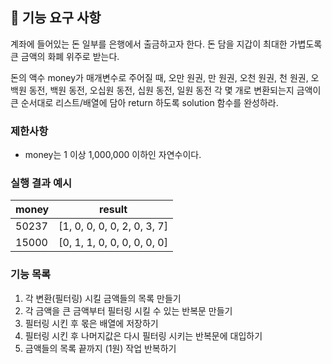 ## 🚀 기능 요구 사항

계좌에 들어있는 돈 일부를 은행에서 출금하고자 한다. 돈 담을 지갑이 최대한 가볍도록 큰 금액의 화폐 위주로 받는다.

돈의 액수 money가 매개변수로 주어질 때, 오만 원권, 만 원권, 오천 원권, 천 원권, 오백원 동전, 백원 동전, 오십원 동전, 십원 동전, 일원 동전 각 몇 개로 변환되는지 금액이 큰 순서대로 리스트/배열에 담아 return 하도록 solution 함수를 완성하라.

### 제한사항

- money는 1 이상 1,000,000 이하인 자연수이다.

### 실행 결과 예시

| money | result |
| --- | --- |
| 50237    | [1, 0, 0, 0, 0, 2, 0, 3, 7] |
| 15000    | [0, 1, 1, 0, 0, 0, 0, 0, 0] |

### 기능 목록
1. 각 변환(필터링) 시킬 금액들의 목록 만들기
2. 각 금액을 큰 금액부터 필터링 시킬 수 있는 반복문 만들기
3. 필터링 시킨 후 몫은 배열에 저장하기
4. 필터링 시킨 후 나머지값은 다시 필터링 시키는 반복문에 대입하기
5. 금액들의 목록 끝까지 (1원) 작업 반복하기